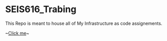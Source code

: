 # SEIS616_Trabing

This Repo is meant to house all of My Infrastructure as code assignements. 


~[Click me](https://lifetime.life)~
